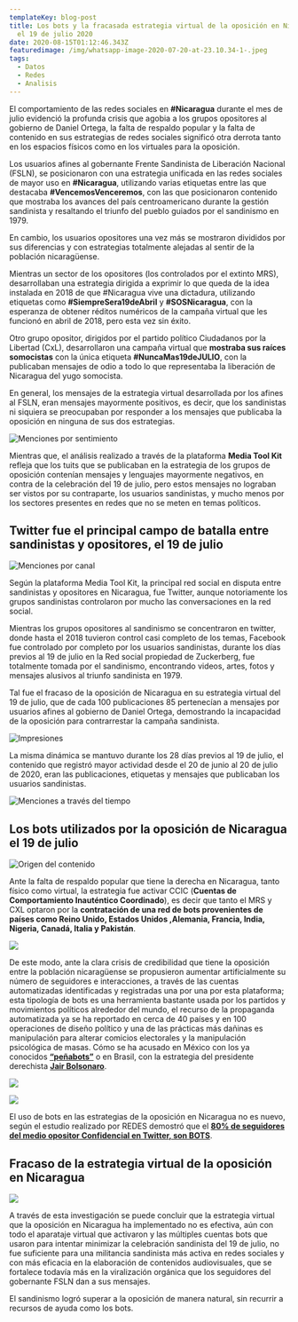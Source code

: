 ```yaml
---
templateKey: blog-post
title: Los bots y la fracasada estrategia virtual de la oposición en Nicaragua
  el 19 de julio 2020
date: 2020-08-15T01:12:46.343Z
featuredimage: /img/whatsapp-image-2020-07-20-at-23.10.34-1-.jpeg
tags:
  - Datos
  - Redes
  - Analisis
---
```

El comportamiento de las redes sociales en **\#Nicaragua** durante el mes de julio evidenció la profunda crisis que agobia a los grupos opositores al gobierno de Daniel Ortega, la falta de respaldo popular y la falta de contenido en sus estrategias de redes sociales significó otra derrota tanto en los espacios físicos como en los virtuales para la oposición.

Los usuarios afines al gobernante Frente Sandinista de Liberación Nacional (FSLN), se posicionaron con una estrategia unificada en las redes sociales de mayor uso en **\#Nicaragua**, utilizando varias etiquetas entre las que destacaba **\#VencemosVenceremos**, con las que posicionaron contenido que mostraba los avances del país centroamericano durante la gestión sandinista y resaltando el triunfo del pueblo guiados por el sandinismo en 1979.

En cambio, los usuarios opositores una vez más se mostraron divididos por sus diferencias y con estrategias totalmente alejadas al sentir de la población nicaragüense.

Mientras un sector de los opositores (los controlados por el extinto MRS), desarrollaban una estrategia dirigida a exprimir lo que queda de la idea instalada en 2018 de que #Nicaragua vive una dictadura, utilizando etiquetas como **\#SiempreSera19deAbril** y **\#SOSNicaragua**, con la esperanza de obtener réditos numéricos de la campaña virtual que les funcionó en abril de 2018, pero esta vez sin éxito.

Otro grupo opositor, dirigidos por el partido político Ciudadanos por la Libertad (CxL), desarrollaron una campaña virtual que **mostraba sus raíces somocistas** con la única etiqueta **\#NuncaMas19deJULIO**, con la publicaban mensajes de odio a todo lo que representaba la liberación de Nicaragua del yugo somocista.

En general, los mensajes de la estrategia virtual desarrollada por los afines al FSLN, eran mensajes mayormente positivos, es decir, que los sandinistas ni siquiera se preocupaban por responder a los mensajes que publicaba la oposición en ninguna de sus dos estrategias.

![Menciones por sentimiento](/img/01.jpg)

Mientras que, el análisis realizado a través de la plataforma **Media Tool Kit** refleja que los tuits que se publicaban en la estrategia de los grupos de oposición contenían mensajes y lenguajes mayormente negativos, en contra de la celebración del 19 de julio, pero estos mensajes no lograban ser vistos por su contraparte, los usuarios sandinistas, y mucho menos por los sectores presentes en redes que no se meten en temas políticos.

## Twitter fue el principal campo de batalla entre sandinistas y opositores, el 19 de julio

![Menciones por canal](/img/02.jpg)

Según la plataforma Media Tool Kit, la principal red social en disputa entre sandinistas y opositores en Nicaragua, fue Twitter, aunque notoriamente los grupos sandinistas controlaron por mucho las conversaciones en la red social.

Mientras los grupos opositores al sandinismo se concentraron en twitter, donde hasta el 2018 tuvieron control casi completo de los temas, Facebook fue controlado por completo por los usuarios sandinistas, durante los días previos al 19 de julio en la Red social propiedad de Zuckerberg, fue totalmente tomada por el sandinismo, encontrando videos, artes, fotos y mensajes alusivos al triunfo sandinista en 1979.

Tal fue el fracaso de la oposición de Nicaragua en su estrategia virtual del 19 de julio, que de cada 100 publicaciones 85 pertenecían a mensajes por usuarios afines al gobierno de Daniel Ortega, demostrando la incapacidad de la oposición para contrarrestar la campaña sandinista.

![Impresiones](/img/03.jpg)

La misma dinámica se mantuvo durante los 28 días previos al 19 de julio, el contenido que registró mayor actividad desde el 20 de junio al 20 de julio de 2020, eran las publicaciones, etiquetas y mensajes que publicaban los usuarios sandinistas.

![Menciones a través del tiempo](/img/04.jpg)

## Los bots utilizados por la oposición de Nicaragua el 19 de julio

![Origen del contenido](/img/whatsapp-image-2020-07-20-at-23.10.34-1-.jpeg "Mapa de calor ")

Ante la falta de respaldo popular que tiene la derecha en Nicaragua, tanto físico como virtual, la estrategia fue activar CCIC (**Cuentas de Comportamiento Inauténtico Coordinado**), es decir que tanto el MRS y CXL optaron por la **contratación de una red de bots provenientes de países como Reino Unido, Estados Unidos ,Alemania, Francia, India, Nigeria, Canadá, Italia y Pakistán**.

![](/img/05.jpg)

De este modo, ante la clara crisis de credibilidad que tiene la oposición entre la población nicaragüense se propusieron aumentar artificialmente su número de seguidores e interacciones, a través de las cuentas automatizadas identificadas y registradas una por una por esta plataforma; esta tipología de bots es una herramienta bastante usada por los partidos y movimientos políticos alrededor del mundo, el recurso de la propaganda automatizada ya se ha reportado en cerca de 40 países y en 100 operaciones de diseño político y una de las prácticas más dañinas es manipulación para alterar comicios electorales y la manipulación psicológica de masas. Cómo se ha acusado en México con los ya conocidos **[“peñabots”](https://aristeguinoticias.com/1909/mexico/penabots-cuantos-son-cual-es-su-fundamento-legal-primera-parte/)** o en Brasil, con la estrategia del presidente derechista **[Jair Bolsonaro](https://www.letraslibres.com/mexico/politica/la-guerra-bolsonaro-la-prensa-se-filtra-las-redes-sociales-al-mundo-real)**.

![](/img/06.jpg)

![](/img/07.jpg)

El uso de bots en las estrategias de la oposición en Nicaragua no es nuevo, según el estudio realizado por REDES demostró que el **[80% de seguidores del medio opositor Confidencial en Twitter, son BOTS](https://redes.live/blog/2020-08-13-80-de-seguidores-de-confidencial-en-twitter-son-bots/)**.

## Fracaso de la estrategia virtual de la oposición en Nicaragua

![](/img/08.jpg)

A través de esta investigación se puede concluir que la estrategia virtual que la oposición en Nicaragua ha implementado no es efectiva, aún con todo el aparataje virtual que activaron y las múltiples cuentas bots que usaron para intentar minimizar la celebración sandinista del 19 de julio, no fue suficiente para una militancia sandinista más activa en redes sociales y con más eficacia en la elaboración de contenidos audiovisuales, que se fortalece todavía más en la viralización orgánica que los seguidores del gobernante FSLN dan a sus mensajes.

El sandinismo logró superar a la oposición de manera natural, sin recurrir a recursos de ayuda como los bots.